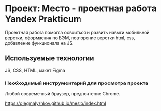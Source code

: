 # Проект: Место - проектная работа Yandex Prakticum

Проектная работа помогла освоиться и развить навыки мобильной верстки, оформления по БЭМ, повторение верстки html, css, добавление функционала на JS.
## Используемые технологии

JS, CSS, HTML, макет Figma

### Необходимый инструментарий для просмотра проекта
Любой современный браузер, предпочтение Chrome.

https://olegmalyshkov.github.io/mesto/index.html
